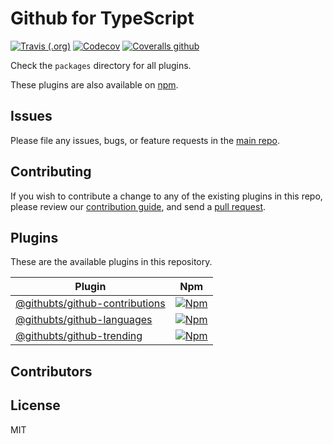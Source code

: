 # Github for TypeScript

[![Travis (.org)](https://img.shields.io/travis/gitterapp/githubts)](https://travis-ci.org/gitterapp/githubts)
[![Codecov](https://img.shields.io/codecov/c/github/gitterapp/githubts)](https://codecov.io/gh/gitterapp/githubts)
[![Coveralls github](https://img.shields.io/coveralls/github/gitterapp/githubts)](https://coveralls.io/github/gitterapp/githubts)

Check the `packages` directory for all plugins.

These plugins are also available on
[npm](https://www.npmjs.com/org/githubts).

## Issues

Please file any issues, bugs, or feature requests in the [main
repo](https://github.com/gitterapp/githubts/issues/new).

## Contributing

If you wish to contribute a change to any of the existing plugins in this repo,
please review our [contribution guide](https://github.com/gitterapp/githubts/blob/master/CONTRIBUTING.md),
and send a [pull request](https://github.com/gitterapp/githubts/pulls).

## Plugins
These are the available plugins in this repository.

| Plugin | Npm |
|--------|-----|
| [@githubts/github-contributions](./packages/github-contributions) | [![Npm](https://img.shields.io/npm/v/@githubts/github-contributions)](https://www.npmjs.com/package/@githubts/github-contributions) |
| [@githubts/github-languages](./packages/github-languages) | [![Npm](https://img.shields.io/npm/v/@githubts/github-languages)](https://www.npmjs.com/package/@githubts/github-languages) |
| [@githubts/github-trending](./packages/github-trending) | [![Npm](https://img.shields.io/npm/v/@githubts/github-trending)](https://www.npmjs.com/package/@githubts/github-trending) |

## Contributors

<!-- ALL-CONTRIBUTORS-LIST:START - Do not remove or modify this section -->
<!-- prettier-ignore-start -->
<!-- markdownlint-disable -->

<!-- markdownlint-enable -->
<!-- prettier-ignore-end -->
<!-- ALL-CONTRIBUTORS-LIST:END -->

## License

MIT
